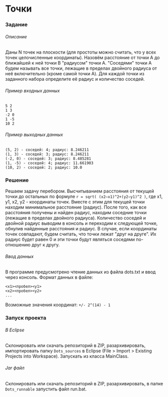 # Точки
### Задание
###### Описание
Даны N точек на плоскости (для простоты можно считать, что у всех точек целочисленные координаты). Назовём расстояние от точки A до ближайшей к ней точки B "радиусом" точки A. "Соседями" точки A будем называть все точки, лежащие в пределах двойного радиуса от неё включительно (кроме самой точки A).
Для каждой точки из заданного набора определите её радиус и количество соседей.
###### Пример входных данных
```
5 2
1 3
-2 0
1 -5
10 2
```
###### Пример выходных данных
```
(5, 2) - соседей: 4; радиус: 8.246211
(1, 3) - соседей: 3; радиус: 8.246211
(-2, 0) - соседей: 3; радиус: 8.485281
(1, -5) - соседей: 4; радиус: 11.661903
(10, 2) - соседей: 2; радиус: 10.0
```
### Решение
Решаем задачу перебором. Высчитыванием расстояния от текущей точки до остальных по формуле ```r = sqrt( (x2−x1)^2+(y2−y1)^2 )```, где x1, y1, x2, y2 - координаты точек. Вместе с этим для текущей точки находим минимальное расстояние (радиус). После того, как все расстояния получены и найден радиус, находим соседние точки (лежащие в пределах двойного радиуса). Количество соседей и двойной радиус выводим в консоль и переходим к следующей точке, обнулив найденные расстояния и радиус.
В случае, если координаты точек совпадают, будем считать, что точки лежат "друг на друге". Их радиус будет равен 0 и эти точки будут являться соседями по-отношению друг к другу.
###### Ввод данных
В программе предусмотрено чтение данных из файла dots.txt и ввод через консоль. Формат данных в файле: 
```
<x1><пробел><y1>
<x2><пробел><y2>
...
```
Возможные значения координат: ```+/- 2^(14) - 1```
### Запуск проекта
###### В Eclipse
Склонировать или скачать репозиторий в ZIP, разархивировать, импортировать папку ```Dots_sources``` в Eclipse (File > Import > Existing Projects into Workspace). Запускать из класса MainClass.
###### Jar файл
Склонировать или скачать репозиторий в ZIP, разархивировать, в папке ```Dots_runnable``` запустить файл run.bat.
